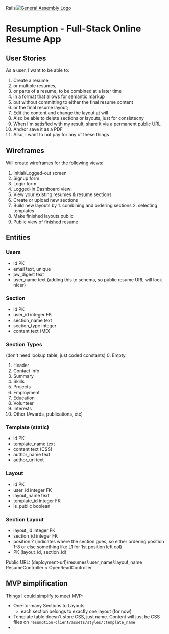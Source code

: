 Rails[![General Assembly Logo](https://camo.githubusercontent.com/1a91b05b8f4d44b5bbfb83abac2b0996d8e26c92/687474703a2f2f692e696d6775722e636f6d2f6b6538555354712e706e67)](https://generalassemb.ly/education/web-development-immersive)

# Resumption - Full-Stack Online Resume App

## User Stories

As a user, I want to be able to:
1. Create a resume,
  1. or multiple resumes,
  2. or parts of a resume, to be combined at a later time
2. in a format that allows for semantic markup
3. but without committing to either the final resume content
4. or the final resume layout;
5. Edit the content and change the layout at will
6. Also be able to delete sections or layouts, just for consistecny
8. When I'm satisfied with my result, share it via a permanent public URL
9. And/or save it as a PDF
10. Also, I want to not pay for any of these things

## Wireframes

Will create wireframes for the following views:
1. Initial/Logged-out screen
2. Signup form
3. Login form
4. Logged-in Dashboard view:
  1. View your existing resumes & resume sections
  2. Create or upload new sections
  3. Build new layouts by
    1. combining and ordering sections
    2. selecting templates
  4. Make finished layouts public
5. Public view of finished resume

## Entities

### Users
* id            PK
* email         text, unique
* pw_digest     text
* user_name     text (adding this to schema, so public resume URL will look nicer)

### Section
* id            PK
* user_id       integer FK
* section_name  text
* section_type  integer
* content  text (MD)

### Section Types
(don't need lookup table, just coded constants)
0. Empty
1. Header
2. Contact Info
3. Summary
4. Skills
5. Projects
6. Employment
7. Education
8. Volunteer
9. Interests
10. Other (Awards, publications, etc)

### Template (static)
* id            PK
* template_name text
* content       text (CSS)
* author_name   text
* author_url    text

### Layout
* id            PK
* user_id       integer FK
* layout_name   text
* template_id   integer FK
* is_public     boolean

### Section Layout
* layout_id     integer FK
* section_id    integer FK
* position      ? (indicates where the section goes,
              so either ordering position 1-8 or else
              something like L1 for 1st position left col)
* PK (layout_id, section_id)

Public URL: (deployment-url)/resumes/:user_name/:layout_name
ResumeController < OpenReadController

## MVP simplification

Things I could simplify to meet MVP:
* One-to-many Sections to Layouts
  - each section belongs to exactly one layout (for now)
* Template table doesn't store CSS, just name. Content will just be CSS files on
  `resumption-client/assets/styles/:template_name`
*
